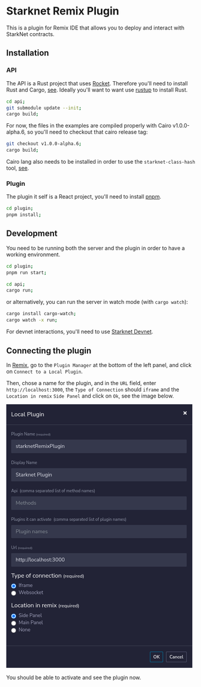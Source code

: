 # Starknet Remix Plugin

This is a plugin for Remix IDE that allows you to deploy and interact with StarkNet contracts.

## Installation

### API

The API is a Rust project that uses [Rocket](https://rocket.rs/). Therefore you'll need to install Rust and Cargo, [see](https://www.rust-lang.org/tools/install).
Ideally you'll want to want use [rustup](https://rustup.rs/) to install Rust.

```bash
cd api;
git submodule update --init;
cargo build;
```

For now, the files in the examples are compiled properly with Cairo v1.0.0-alpha.6, so you'll need to checkout that cairo release tag:

```bash
git checkout v1.0.0-alpha.6;
cargo build;
```

Cairo lang also needs to be installed in order to use the `starknet-class-hash` tool, [see](https://docs.starknet.io/documentation/getting_started/environment_setup/).

### Plugin

The plugin it self is a React project, you'll need to install [pnpm](https://pnpm.io/).

```bash
cd plugin;
pnpm install;
```

## Development

You need to be running both the server and the plugin in order to have a working environment.

```bash
cd plugin;
pnpm run start;
```

```bash
cd api;
cargo run;
```

or alternatively, you can run the server in watch mode (with `cargo watch`):

```bash
cargo install cargo-watch;
cargo watch -x run;
```

For devnet interactions, you'll need to use [Starknet Devnet](https://github.com/Shard-Labs/starknet-devnet).

## Connecting the plugin

In [Remix](http://remix-alpha.ethereum.org/), go to the `Plugin Manager` at the bottom of the left panel, and click on `Connect to a Local Plugin`.

Then, chose a name for the plugin, and in the `URL` field, enter `http://localhost:3000`, the `Type of Connection` should `iframe` and the `Location in remix` `Side Panel` and click on `Ok`, see the image below.

![Plugin Manager](./assets/plugin-import.png)

You should be able to activate and see the plugin now.
